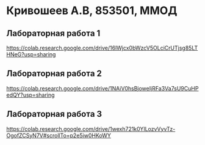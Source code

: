 # Кривошеев А.В, 853501, ММОД
## Лабораторная работа 1
https://colab.research.google.com/drive/16lWjcx0bWzcV5OLciCrUTjsg85LTHNeG?usp=sharing

## Лабораторная работа 2
https://colab.research.google.com/drive/1NAiV0hsBjoweIjRFa3Va7sU9CuHPedQY?usp=sharing

## Лабораторная работа 3
https://colab.research.google.com/drive/1wexh721k0YILozvVyvTz-OgofZCSyN7V#scrollTo=p2e5iw0HKoWY
